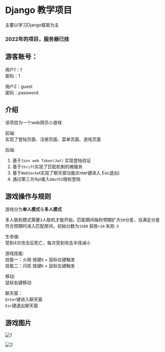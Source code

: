 # Django 教学项目
主要以学习Django框架为主

### 2022年的项目，服务器已挂 
<!-- [点击此处进入游戏](https://app5806.acapp.acwing.com.cn) -->

## 游客账号：
用户1：1  
密码：1

用户2：guest  
密码：password

## 介绍
该项目为一个web网页小游戏  

前端:   
实现了登陆页面、注册页面、菜单页面、游戏页面

后端:   
1. 基于`Json web Token(Jwt)` 实现登陆验证  
2. 基于`thrift`实现了匹配机制的微服务  
3. 基于`WebSocke`t实现了聊天窗功能(Enter键进入 Esc退出)   
4. 通过第三方Api接入`OAuth2`授权登陆  


## 游戏操作与规则  
游戏分为**单人模式**与**多人模式**  

多人联机模式需要`3`人联机才能开始，匹配期间每秒预期扩大`50`分差，当满足分差符合预期时进入匹配房间，初始分数为`1500` 获胜`+10` 失败`-5`  

生命值:  
受到4次攻击后死亡，每次受到攻击半径减小

游戏技能:  
技能一：火球 按键`Q` + 鼠标右键触发  
技能二：闪现 按键`R` + 鼠标左键触发  

移动:  
鼠标右键移动  

聊天窗：  
`Enter`键进入聊天窗  
`Esc`键退出聊天窗  

## 游戏图片
![1](https://ltq525.github.io/site/picture/django游戏1.png)   

![2](https://ltq525.github.io/site/picture/django游戏2.png)